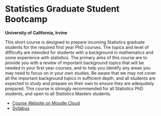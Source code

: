 # Statistics Graduate Student Bootcamp
__University of California, Irvine__

This short course is designed to prepare incoming Statistics graduate students for the required first year PhD courses.  The topics and level of difficulty are intended for students with a background in mathematics and some experience with statistics.  The primary aims of this course are to provide you with a review of important background topics that will be needed in your first year courses, and to help you identify any areas you may need to focus on in your own studies.  Be aware that we may not cover all the important background topics in sufficient depth, and all students are expected to study and prepare on their own to ensure they are adequately prepared.  This course is strongly recommended for all Statistics PhD students, and open to all Statistics Masters students.

- [Course Website on Moodle Cloud](https://uci-stats.moodlecloud.com/user/index.php?id=3)
- [Syllabus](https://github.com/dspluta/Stats-Bootcamp/Stat-Bootcamp-Syllabus.pdf)

